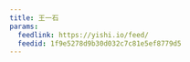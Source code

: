 ```yaml
---
title: 王一石
params:
  feedlink: https://yishi.io/feed/
  feedid: 1f9e5278d9b30d032c7c81e5ef8779d5
---
```

